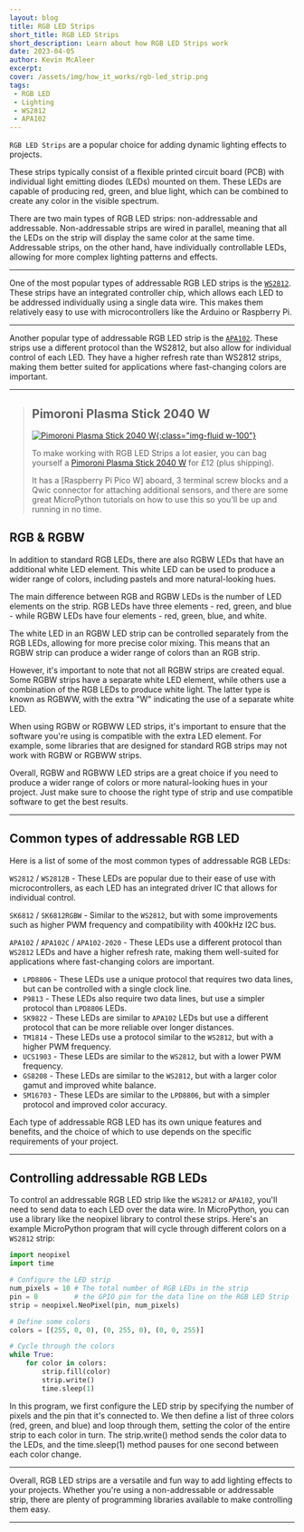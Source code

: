 ```yaml
---
layout: blog
title: RGB LED Strips
short_title: RGB LED Strips
short_description: Learn about how RGB LED Strips work
date: 2023-04-05
author: Kevin McAleer
excerpt: 
cover: /assets/img/how_it_works/rgb-led_strip.png
tags:
 - RGB LED
 - Lighting
 - WS2812
 - APA102
---
```


`RGB LED Strips` are a popular choice for adding dynamic lighting effects to projects.

These strips typically consist of a flexible printed circuit board (PCB) with individual light emitting diodes (LEDs) mounted on them. These LEDs are capable of producing red, green, and blue light, which can be combined to create any color in the visible spectrum.

There are two main types of RGB LED strips: non-addressable and addressable. Non-addressable strips are wired in parallel, meaning that all the LEDs on the strip will display the same color at the same time. Addressable strips, on the other hand, have individually controllable LEDs, allowing for more complex lighting patterns and effects.

---

One of the most popular types of addressable RGB LED strips is the [`WS2812`](/resources/glossary#ws2812). These strips have an integrated controller chip, which allows each LED to be addressed individually using a single data wire. This makes them relatively easy to use with microcontrollers like the Arduino or Raspberry Pi.

---

Another popular type of addressable RGB LED strip is the [`APA102`](/resources/glossary#apa102). These strips use a different protocol than the WS2812, but also allow for individual control of each LED. They have a higher refresh rate than WS2812 strips, making them better suited for applications where fast-changing colors are important.

---

> ## Pimoroni Plasma Stick 2040 W
>
> [![Pimoroni Plasma Stick 2040 W](/assets/img/how_it_works/rgb-led_strip02.png){:class="img-fluid w-100"}](https://collabs.shop/fm9pd7)
>
> To make working with RGB LED Strips a lot easier, you can bag yourself a [Pimoroni Plasma Stick 2040 W](https://collabs.shop/fm9pd7) for £12 (plus shipping).
>
> It has a [Raspberry Pi Pico W] aboard, 3 terminal screw blocks and a Qwic connector for attaching additional sensors, and there are some great
> MicroPython tutorials on how to use this so you'll be up and running in no time.
>

## RGB & RGBW

In addition to standard RGB LEDs, there are also RGBW LEDs that have an additional white LED element. This white LED can be used to produce a wider range of colors, including pastels and more natural-looking hues.

The main difference between RGB and RGBW LEDs is the number of LED elements on the strip. RGB LEDs have three elements - red, green, and blue - while RGBW LEDs have four elements - red, green, blue, and white.

The white LED in an RGBW LED strip can be controlled separately from the RGB LEDs, allowing for more precise color mixing. This means that an RGBW strip can produce a wider range of colors than an RGB strip.

However, it's important to note that not all RGBW strips are created equal. Some RGBW strips have a separate white LED element, while others use a combination of the RGB LEDs to produce white light. The latter type is known as RGBWW, with the extra "W" indicating the use of a separate white LED.

When using RGBW or RGBWW LED strips, it's important to ensure that the software you're using is compatible with the extra LED element. For example, some libraries that are designed for standard RGB strips may not work with RGBW or RGBWW strips.

Overall, RGBW and RGBWW LED strips are a great choice if you need to produce a wider range of colors or more natural-looking hues in your project. Just make sure to choose the right type of strip and use compatible software to get the best results.

---

## Common types of addressable RGB LED

Here is a list of some of the most common types of addressable RGB LEDs:

`WS2812` / `WS2812B` - These LEDs are popular due to their ease of use with microcontrollers, as each LED has an integrated driver IC that allows for individual control.

`SK6812` / `SK6812RGBW` - Similar to the `WS2812`, but with some improvements such as higher PWM frequency and compatibility with 400kHz I2C bus.

`APA102` / `APA102C` / `APA102-2020` - These LEDs use a different protocol than `WS2812` LEDs and have a higher refresh rate, making them well-suited for applications where fast-changing colors are important.

* `LPD8806` - These LEDs use a unique protocol that requires two data lines, but can be controlled with a single clock line.
* `P9813` - These LEDs also require two data lines, but use a simpler protocol than `LPD8806` LEDs.
* `SK9822` - These LEDs are similar to `APA102` LEDs but use a different protocol that can be more reliable over longer distances.
* `TM1814` - These LEDs use a protocol similar to the `WS2812`, but with a higher PWM frequency.
* `UCS1903` - These LEDs are similar to the `WS2812`, but with a lower PWM frequency.
* `GS8208` - These LEDs are similar to the `WS2812`, but with a larger color gamut and improved white balance.
* `SM16703` - These LEDs are similar to the `LPD8806`, but with a simpler protocol and improved color accuracy.

Each type of addressable RGB LED has its own unique features and benefits, and the choice of which to use depends on the specific requirements of your project.

---

## Controlling addressable RGB LEDs

To control an addressable RGB LED strip like the `WS2812` or `APA102`, you'll need to send data to each LED over the data wire. In MicroPython, you can use a library like the neopixel library to control these strips. Here's an example MicroPython program that will cycle through different colors on a `WS2812` strip:

```python
import neopixel
import time

# Configure the LED strip
num_pixels = 10 # The total number of RGB LEDs in the strip
pin = 0         # the GPIO pin for the data line on the RGB LED Strip
strip = neopixel.NeoPixel(pin, num_pixels)

# Define some colors
colors = [(255, 0, 0), (0, 255, 0), (0, 0, 255)]

# Cycle through the colors
while True:
    for color in colors:
        strip.fill(color)
        strip.write()
        time.sleep(1)
```

In this program, we first configure the LED strip by specifying the number of pixels and the pin that it's connected to. We then define a list of three colors (red, green, and blue) and loop through them, setting the color of the entire strip to each color in turn. The strip.write() method sends the color data to the LEDs, and the time.sleep(1) method pauses for one second between each color change.

---

Overall, RGB LED strips are a versatile and fun way to add lighting effects to your projects. Whether you're using a non-addressable or addressable strip, there are plenty of programming libraries available to make controlling them easy.

---
